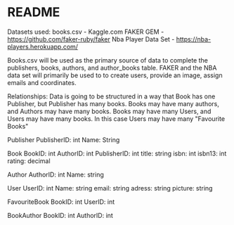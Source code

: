 # README

Datasets used:
books.csv - Kaggle.com
FAKER GEM - https://github.com/faker-ruby/faker
Nba Player Data Set - https://nba-players.herokuapp.com/

Books.csv will be used as the primary source of data to complete the publishers, books, authors, and author_books table.
FAKER and the NBA data set will primarily be used to to create users, provide an image, assign emails and coordinates.

Relationships:
Data is going to be structured in a way that Book has one Publisher, but Publisher has many books.
Books may have many authors, and Authors may have many books.
Books may have many Users, and Users may have many books. In this case Users may have many "Favourite Books"

Publisher
PublisherID: int
Name: String

Book
BookID:       int
AuthorID:     int
PublisherID:  int
title:        string
isbn:         int
isbn13:       int
rating:       decimal

Author
AuthorID: int
Name:     string

User
UserID:  int
Name:    string
email:   string
adress:  string
picture: string

FavouriteBook
BookID: int
UserID: int

BookAuthor
BookID:   int
AuthorID: int